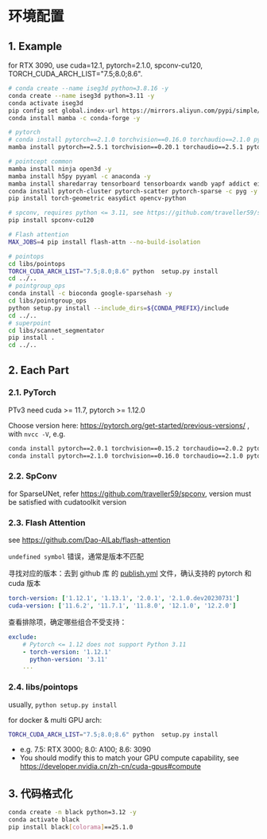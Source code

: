 # 环境配置

## 1. Example

for RTX 3090, use cuda=12.1, pytorch=2.1.0, spconv-cu120, TORCH_CUDA_ARCH_LIST="7.5;8.0;8.6".
```bash
# conda create --name iseg3d python=3.8.16 -y
conda create --name iseg3d python=3.11 -y
conda activate iseg3d
pip config set global.index-url https://mirrors.aliyun.com/pypi/simple/
conda install mamba -c conda-forge -y

# pytorch
# conda install pytorch==2.1.0 torchvision==0.16.0 torchaudio==2.1.0 pytorch-cuda=12.1 -c pytorch -c nvidia -y
mamba install pytorch==2.5.1 torchvision==0.20.1 torchaudio==2.5.1 pytorch-cuda=12.1 -c pytorch -c nvidia -y

# pointcept common
mamba install ninja open3d -y
mamba install h5py pyyaml -c anaconda -y
mamba install sharedarray tensorboard tensorboardx wandb yapf addict einops scipy plyfile termcolor timm ipykernel matplotlib -c conda-forge -y
conda install pytorch-cluster pytorch-scatter pytorch-sparse -c pyg -y
pip install torch-geometric easydict opencv-python

# spconv, requires python <= 3.11, see https://github.com/traveller59/spconv#prebuilt
pip install spconv-cu120

# Flash attention
MAX_JOBS=4 pip install flash-attn --no-build-isolation

# pointops
cd libs/pointops
TORCH_CUDA_ARCH_LIST="7.5;8.0;8.6" python  setup.py install
cd ../..
# pointgroup_ops
conda install -c bioconda google-sparsehash -y
cd libs/pointgroup_ops
python setup.py install --include_dirs=${CONDA_PREFIX}/include
cd ../..
# superpoint
cd libs/scannet_segmentator
pip install .
cd ../..
```

## 2. Each Part

### 2.1. PyTorch

PTv3 need cuda >= 11.7, pytorch >= 1.12.0

Choose version here: https://pytorch.org/get-started/previous-versions/ , with `nvcc -V`, e.g.

```bash
conda install pytorch==2.0.1 torchvision==0.15.2 torchaudio==2.0.2 pytorch-cuda=11.7 -c pytorch -c nvidia -y
conda install pytorch==2.1.0 torchvision==0.16.0 torchaudio==2.1.0 pytorch-cuda=11.8 -c pytorch -c nvidia -y
```

### 2.2. SpConv

for SparseUNet, refer https://github.com/traveller59/spconv, version must be satisfied with cudatoolkit version

### 2.3. Flash Attention

see https://github.com/Dao-AILab/flash-attention

`undefined symbol` 错误，通常是版本不匹配

寻找对应的版本：去到 github 库 的 [publish.yml](https://github.com/Dao-AILab/flash-attention/blob/v2.3.0/.github/workflows/publish.yml) 文件，确认支持的 pytorch 和 cuda 版本
```yml
torch-version: ['1.12.1', '1.13.1', '2.0.1', '2.1.0.dev20230731']
cuda-version: ['11.6.2', '11.7.1', '11.8.0', '12.1.0', '12.2.0']
```

查看排除项，确定哪些组合不受支持：
```yml
exclude:
    # Pytorch <= 1.12 does not support Python 3.11
    - torch-version: '1.12.1'
      python-version: '3.11'
    ...
```

### 2.4. libs/pointops

usually, `python setup.py install`

for docker & multi GPU arch:
```bash
TORCH_CUDA_ARCH_LIST="7.5;8.0;8.6" python  setup.py install
```
- e.g. 7.5: RTX 3000; 8.0: A100; 8.6: 3090
- You should modify this to match your GPU compute capability, see https://developer.nvidia.cn/zh-cn/cuda-gpus#compute

## 3. 代码格式化
```bash
conda create -n black python=3.12 -y
conda activate black
pip install black[colorama]==25.1.0
```